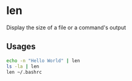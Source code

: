# len
Display the size of a file or a command's output

## Usages
```sh
echo -n "Hello World" | len
ls -la | len
len ~/.bashrc
```

